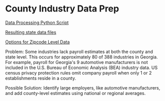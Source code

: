 # County Industry Data Prep  

[Data Processing Python Script](https://github.com/modelearth/community-data/blob/master/process/python/us_econ.ipynb)  

[Resulting state data files](https://github.com/modelearth/community-data/tree/master/us/state)   

[Options for Zipcode Level Data](../../../community/industries/)

Problem: Some industries lack payroll estimates at both the county and state level.  This occurs for approximately 80 of 388 industries in Georgia. For example, payroll for Georgia's 9 automotive manufacturers is not included in the U.S. Bureau of Economic Analysis (BEA) industry data. US census privacy protection rules omit company payroll when only 1 or 2 establishments reside in a county.   

Possible Solution: Identify large employers, like automotive manufacturers, and add county-level estimates using national or regional averages.  

